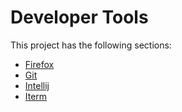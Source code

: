 # Developer Tools

This project has the following sections:

* [Firefox](firefox/README.md)
* [Git](git/README.md)
* [Intellij](intellij/README.md)
* [Iterm](iterm/README.md)